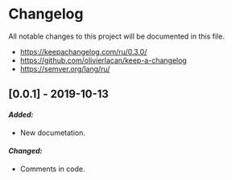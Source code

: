 # Changelog

All notable changes to this project will be documented in this file.

* https://keepachangelog.com/ru/0.3.0/
* https://github.com/olivierlacan/keep-a-changelog
* https://semver.org/lang/ru/

## [0.0.1] - 2019-10-13

#### *Added:*

* New documetation.

#### *Changed:*

* Comments in code.
